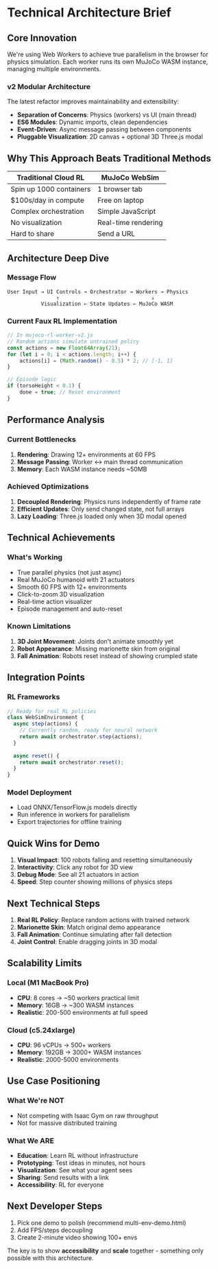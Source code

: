 # Technical Architecture Brief

## Core Innovation

We're using Web Workers to achieve true parallelism in the browser for physics simulation. Each worker runs its own MuJoCo WASM instance, managing multiple environments.

### v2 Modular Architecture
The latest refactor improves maintainability and extensibility:
- **Separation of Concerns**: Physics (workers) vs UI (main thread)
- **ES6 Modules**: Dynamic imports, clean dependencies
- **Event-Driven**: Async message passing between components
- **Pluggable Visualization**: 2D canvas + optional 3D Three.js modal

## Why This Approach Beats Traditional Methods

| Traditional Cloud RL | MuJoCo WebSim |
|---------------------|---------------|
| Spin up 1000 containers | 1 browser tab |
| $100s/day in compute | Free on laptop |
| Complex orchestration | Simple JavaScript |
| No visualization | Real-time rendering |
| Hard to share | Send a URL |

## Architecture Deep Dive

### Message Flow
```
User Input → UI Controls → Orchestrator → Workers → Physics
                ↑                              ↓
           Visualization ← State Updates ← MuJoCo WASM
```

### Current Faux RL Implementation
```javascript
// In mujoco-rl-worker-v2.js
// Random actions simulate untrained policy
const actions = new Float64Array(21);
for (let i = 0; i < actions.length; i++) {
    actions[i] = (Math.random() - 0.5) * 2; // [-1, 1]
}

// Episode logic
if (torsoHeight < 0.1) {
    done = true; // Reset environment
}
```

## Performance Analysis

### Current Bottlenecks
1. **Rendering**: Drawing 12+ environments at 60 FPS
2. **Message Passing**: Worker ↔ main thread communication
3. **Memory**: Each WASM instance needs ~50MB

### Achieved Optimizations
1. **Decoupled Rendering**: Physics runs independently of frame rate
2. **Efficient Updates**: Only send changed state, not full arrays
3. **Lazy Loading**: Three.js loaded only when 3D modal opened

## Technical Achievements

### What's Working
- True parallel physics (not just async)
- Real MuJoCo humanoid with 21 actuators
- Smooth 60 FPS with 12+ environments
- Click-to-zoom 3D visualization
- Real-time action visualizer
- Episode management and auto-reset

### Known Limitations
1. **3D Joint Movement**: Joints don't animate smoothly yet
2. **Robot Appearance**: Missing marionette skin from original
3. **Fall Animation**: Robots reset instead of showing crumpled state

## Integration Points

### RL Frameworks
```javascript
// Ready for real RL policies
class WebSimEnvironment {
  async step(actions) {
    // Currently random, ready for neural network
    return await orchestrator.step(actions);
  }
  
  async reset() {
    return await orchestrator.reset();
  }
}
```

### Model Deployment
- Load ONNX/TensorFlow.js models directly
- Run inference in workers for parallelism
- Export trajectories for offline training

## Quick Wins for Demo

1. **Visual Impact**: 100 robots falling and resetting simultaneously
2. **Interactivity**: Click any robot for 3D view
3. **Debug Mode**: See all 21 actuators in action
4. **Speed**: Step counter showing millions of physics steps

## Next Technical Steps

1. **Real RL Policy**: Replace random actions with trained network
2. **Marionette Skin**: Match original demo appearance
3. **Fall Animation**: Continue simulating after fall detection
4. **Joint Control**: Enable dragging joints in 3D modal

## Scalability Limits

### Local (M1 MacBook Pro)
- **CPU**: 8 cores → ~50 workers practical limit
- **Memory**: 16GB → ~300 WASM instances
- **Realistic**: 200-500 environments at full speed

### Cloud (c5.24xlarge)
- **CPU**: 96 vCPUs → 500+ workers
- **Memory**: 192GB → 3000+ WASM instances  
- **Realistic**: 2000-5000 environments

## Use Case Positioning

### What We're NOT
- Not competing with Isaac Gym on raw throughput
- Not for massive distributed training

### What We ARE
- **Education**: Learn RL without infrastructure
- **Prototyping**: Test ideas in minutes, not hours
- **Visualization**: See what your agent sees
- **Sharing**: Send results with a link
- **Accessibility**: RL for everyone



## Next Developer Steps

1. Pick one demo to polish (recommend multi-env-demo.html)
3. Add FPS/steps decoupling
4. Create 2-minute video showing 100+ envs

The key is to show **accessibility** and **scale** together - something only possible with this architecture.
